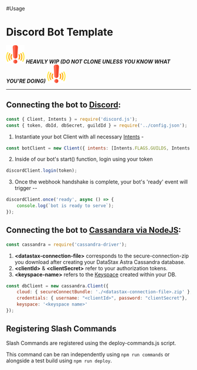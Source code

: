 #Usage
# Discord Bot Template

<img src="./img/warning.png" alt="drawing" width="50"/> ***HEAVILY WIP (DO NOT CLONE UNLESS YOU KNOW WHAT YOU'RE DOING)*** <img src="./img/warning.png" alt="drawing" width="50"/>

---------------------------------------

## Connecting the bot to [Discord](https://discordjs.guide/preparations/setting-up-a-bot-application.html#creating-your-bot):

```js
const { Client, Intents } = require('discord.js');
const { token, dbId, dbSecret, guildId } = require('../config.json');
```

1. Instantiate your bot Client with all necessary [Intents](https://discord.com/developers/docs/topics/gateway) -

```js 
const botClient = new Client({ intents: [Intents.FLAGS.GUILDS, Intents.FLAGS.GUILD_MEMBERS] });
```

2. Inside of our bot's start() function, login using your token

```js
discordClient.login(token);
```

3. Once the webhook handshake is complete, your bot's 'ready' event will trigger --

```js
discordClient.once('ready', async () => {
    console.log(`bot is ready to serve`);
});
```

## Connecting the bot to [Cassandara via NodeJS](https://docs.datastax.com/en/astra/docs/connecting-to-your-database-with-the-datastax-nodejs-driver.html):

```js 
const cassandra = require('cassandra-driver');
```

1. **\<datastax-connection-file\>** corresponds to the secure-connection-zip you download after creating your DataStax Astra Cassandra database.
2. **\<clientId\>** & **\<clientSecret\>** refer to your authorization tokens.
3. **\<keyspace-name\>** refers to the [Keyspace](https://www.tutorialspoint.com/cassandra/cassandra_create_keyspace.htm) created within your DB.

```js
const dbClient = new cassandra.Client({
    cloud: { secureConnectBundle: './<datastax-connection-file>.zip' },
    credentials: { username: "<clientId>", password: "clientSecret"},
    keyspace: '<keyspace name>'
});
```

## Registering Slash Commands

Slash Commands are registered using the deploy-commands.js script.

This command can be ran independently using ```npm run commands``` or alongside a test build using ```npm run deploy```.